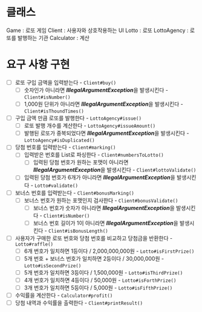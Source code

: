 # 클래스
Game : 로또 게임
Client : 사용자와 상호작용하는 UI
Lotto : 로또
LottoAgency : 로또를 발행하는 기관
Calculator : 계산

# 요구 사항 구현

- [ ] 로또 구입 금액을 입력받는다 - `Client#buy()`
  - [ ] 숫자인가 아니라면 ***IllegalArgumentException***을 발생시킨다 - `Client#isNumber()`
  - [ ] 1,000원 단위가 아니라면 ***IllegalArgumentException***을 발생시킨다 - `Client#isThoundTimes()` 
- [ ] 구입 금액 만큼 로또를 발행한다 - `LottoAgency#issue()`
  - [ ] 로또 발행 개수를 계산한다 - `LottoAgency#issueAmount()`
  - [ ] 발행된 로또가 중복되었다면 ***IllegalArgumentException***을 발생시킨다 - `LottoAgency#isDuplicated()`
- [ ] 당첨 번호를 입력받는다 - `Client#marking()`
  - [ ] 입력받은 번호를 List<Integer>로 파싱한다 - `Client#numbersToLotto()`
    - [ ] 입력된 당첨 번호가 원하는 포맷이 아니라면 ***IllegalArgumentException***을 발생시킨다 - `Client#lottoValidate()`
  - [ ] 입력된 당첨 번호가 6개가 아니라면 ***IllegalArgumentException***을 발생시킨다 - `Lotto#validate()`
- [ ] 보너스 번호를 입력받는다 - `Client#bonusMarking()`
  - [ ] 보너스 번호가 원하는 포맷인지 검사한다 - `Client#bonusValidate()`
    - [ ] 보너스 번호가 숫자가 아니라면 ***IllegalArgumentException***을 발생시킨다 - `Client#isNumber()`
    - [ ] 보너스 번호 길이가 1이 아니라면 ***IllegalArgumentException***을 발생시킨다 - `Client#isBonusLength()`
- [ ] 사용자가 구매한 로또 번호와 당첨 번호를 비교하고 당첨금을 반환한다 - `Lotto#raffle()`
  - [ ] 6개 번호가 일치하면 1등이다 / 2,000,000,000원 - `Lotto#isFirstPrize()`
  - [ ] 5개 번호 + 보너스 번호가 일치하면 2등이다 / 30,000,000원 - `Lotto#isSecondPrize()`
  - [ ] 5개 번호가 일치하면 3등이다 / 1,500,000원 - `Lotto#isThirdPrize()`
  - [ ] 4개 번호가 일치하면 4등이다 / 50,000원 - `Lotto#isForthPrize()`
  - [ ] 3개 번호가 일치하면 5등이다 / 5,000원 - `Lotto#isFifthPrize()`
- [ ] 수익률을 계산한다 - `Calculator#profit()`
- [ ] 당첨 내역과 수익률을 출력한다 - `Client#printResult()`
